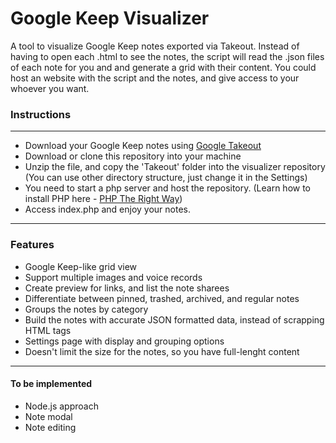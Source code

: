 # <h1>Google Keep Visualizer</h1>

A tool to visualize Google Keep notes exported via Takeout. Instead of having to open each .html to see the notes, the script will read the .json files of each note for you and and generate a grid with their content. You could host an website with the script and the notes, and give access to your whoever you want.

<h3> Instructions </h3>
<hr>
<ul>
  <li>Download your Google Keep notes using <a href="https://takeout.google.com/">Google Takeout</a></li>
  <li>Download or clone this repository into your machine</li>
  <li>Unzip the file, and copy the 'Takeout' folder into the visualizer repository (You can use other directory structure, just change it in the Settings)</li>
  <li>You need to start a php server and host the repository. (Learn how to install PHP here - <a href="https://phptherightway.com/#getting_started" target="_blank">PHP The Right Way</a>)</li>
  <li>Access index.php and enjoy your notes.</li>
</ul>

<hr>
<h3> Features </h3>
<ul>
  <li> Google Keep-like grid view </li>
  <li> Support multiple images and voice records </li>
  <li> Create preview for links, and list the note sharees </li>
  <li> Differentiate between pinned, trashed, archived, and regular notes </li>
  <li> Groups the notes by category </li>
  <li> Build the notes with accurate JSON formatted data, instead of scrapping HTML tags </li>
  <li> Settings page with display and grouping options </li>
  <li> Doesn't limit the size for the notes, so you have full-lenght content</li>
 </ul>
 <hr>
 <h4>To be implemented</h4>
 <ul>
  <li> Node.js approach </li> 
  <li> Note modal </li>
  <li> Note editing </li>
 </ul>
